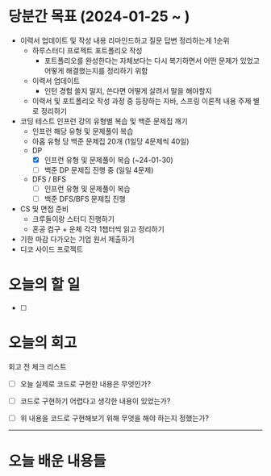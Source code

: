 
# 당분간 목표 (2024-01-25 ~ )

- 이력서 업데이트 및 작성 내용 리마인드하고 질문 답변 정리하는게 1순위
	- 하루스터디 프로젝트 포트폴리오 작성
		- 포트폴리오를 완성한다는 자체보다는 다시 복기하면서 어떤 문제가 있었고 어떻게 해결했는지를 정리하기 위함
	- 이력서 업데이트
		- 인턴 경험 쓸지 말지, 쓴다면 어떻게 살려서 말을 해야할지
	- 이력서 및 포트폴리오 작성 과정 중 등장하는 자바, 스프링 이론적 내용 주제 별로 정리하기
- 코딩 테스트 인프런 강의 유형별 복습 및 백준 문제집 깨기 
	- 인프런 해당 유형 및 문제풀이 복습
	- 아홉 유형 당 백준 문제집 20개 (1일당 4문제씩 40일)
	- DP
		- [x] 인프런 유형 및 문제풀이 복습 (~24-01-30)
		- [ ] 백준 DP 문제집 진행 중 (일일 4문제)
	- DFS / BFS
		- [ ] 인프런 유형 및 문제풀이 복습
		- [ ] 백준 DFS/BFS 문제집 진행
- CS 및 면접 준비
	- 크루들이랑 스터디 진행하기
	- 혼공 컴구 + 운체 각각 1챕터씩 읽고 정리하기
- 기한 마감 다가오는 기업 원서 제출하기
- 디코 사이드 프로젝트


# 오늘의 할 일

- [ ] 


# 오늘의 회고

회고 전 체크 리스트
- [ ] 오늘 실제로 코드로 구현한 내용은 무엇인가?
- [ ] 코드로 구현하기 어렵다고 생각한 내용이 있었는가?
- [ ] 위 내용을 코드로 구현해보기 위해 무엇을 해야 하는지 정했는가?




---
# 오늘 배운 내용들

